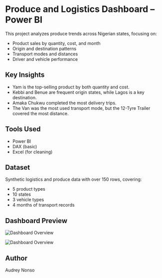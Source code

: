 # Produce and Logistics Dashboard – Power BI

This project analyzes produce trends across Nigerian states, focusing on:
- Product sales by quantity, cost, and month
- Origin and destination patterns
- Transport modes and distances
- Driver and vehicle performance

## Key Insights
- Yam is the top-selling product by both quantity and cost.
- Kebbi and Benue are frequent origin states, while Lagos is a key destination.
- Amaka Chukwu completed the most delivery trips.
- The Van was the most used transport mode, but the 12-Tyre Trailer covered the most distance.

## Tools Used
- Power BI
- DAX (basic)
- Excel (for cleaning)

## Dataset
Synthetic logistics and produce data with over 150 rows, covering:
- 5 product types
- 10 states
- 3 vehicle types
- 4 months of transport records

## Dashboard Preview
![Dashboard Overview](https://raw.githubusercontent.com/AudreyNonso/Power-BI-Dashboard/main/screenshots/DashboardOverview1.jpg)

![Dashboard Overview](https://raw.githubusercontent.com/AudreyNonso/Power-BI-Dashboard/main/screenshots/DashboardOverview2.jpg)

## Author
Audrey Nonso
